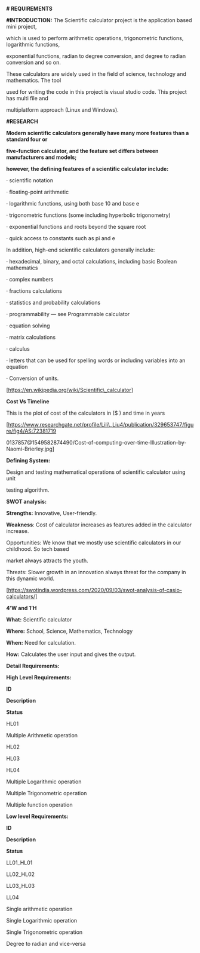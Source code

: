 ﻿

**# REQUIREMENTS**

**#INTRODUCTION:** The Scientific calculator project is the application based mini project,

which is used to perform arithmetic operations, trigonometric functions, logarithmic functions,

exponential functions, radian to degree conversion, and degree to radian conversion and so on.

These calculators are widely used in the field of science, technology and mathematics. The tool

used for writing the code in this project is visual studio code. This project has multi file and

multiplatform approach (Linux and Windows).

**#RESEARCH**

**Modern scientific calculators generally have many more features than a standard four or**

**five-function calculator, and the feature set differs between manufacturers and models;**

**however, the defining features of a scientific calculator include:**

· scientific notation

· floating-point arithmetic

· logarithmic functions, using both base 10 and base e

· trigonometric functions (some including hyperbolic trigonometry)

· exponential functions and roots beyond the square root

· quick access to constants such as pi and e

In addition, high-end scientific calculators generally include:

· hexadecimal, binary, and octal calculations, including basic Boolean mathematics

· complex numbers

· fractions calculations

· statistics and probability calculations

· programmability — see Programmable calculator

· equation solving

· matrix calculations

· calculus

· letters that can be used for spelling words or including variables into an equation

· Conversion of units.

[https://en.wikipedia.org/wiki/Scientific\_calculator]





**Cost Vs Timeline**

This is the plot of cost of the calculators in ($ ) and time in years

[https://www.researchgate.net/profile/Lili\_Liu4/publication/329653747/figure/fig4/AS:72381719

0137857@1549582874490/Cost-of-computing-over-time-Illustration-by-Naomi-Brierley.jpg]

**Defining System:**

Design and testing mathematical operations of scientific calculator using unit

testing algorithm.

**SWOT analysis:**

**Strengths:** Innovative, User-friendly.

**Weakness**: Cost of calculator increases as features added in the calculator increase.

Opportunities: We know that we mostly use scientific calculators in our childhood. So tech based

market always attracts the youth.

Threats: Slower growth in an innovation always threat for the company in this dynamic world.

[https://swotindia.wordpress.com/2020/09/03/swot-analysis-of-casio-calculators/]





**4’W and 1’H**

**What:** Scientific calculator

**Where:** School, Science, Mathematics, Technology

**When:** Need for calculation.

**How:** Calculates the user input and gives the output.

**Detail Requirements:**

**High Level Requirements:**

**ID**

**Description**

**Status**

HL01

Multiple Arithmetic operation

HL02

HL03

HL04

Multiple Logarithmic operation

Multiple Trigonometric operation

Multiple function operation

**Low level Requirements:**

**ID**

**Description**

**Status**

LL01\_HL01

LL02\_HL02

LL03\_HL03

LL04

Single arithmetic operation

Single Logarithmic operation

Single Trigonometric operation

Degree to radian and vice-versa

